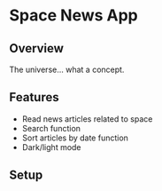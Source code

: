 # Space News App

## Overview

The universe... what a concept.

## Features

- Read news articles related to space
- Search function
- Sort articles by date function
- Dark/light mode

## Setup

